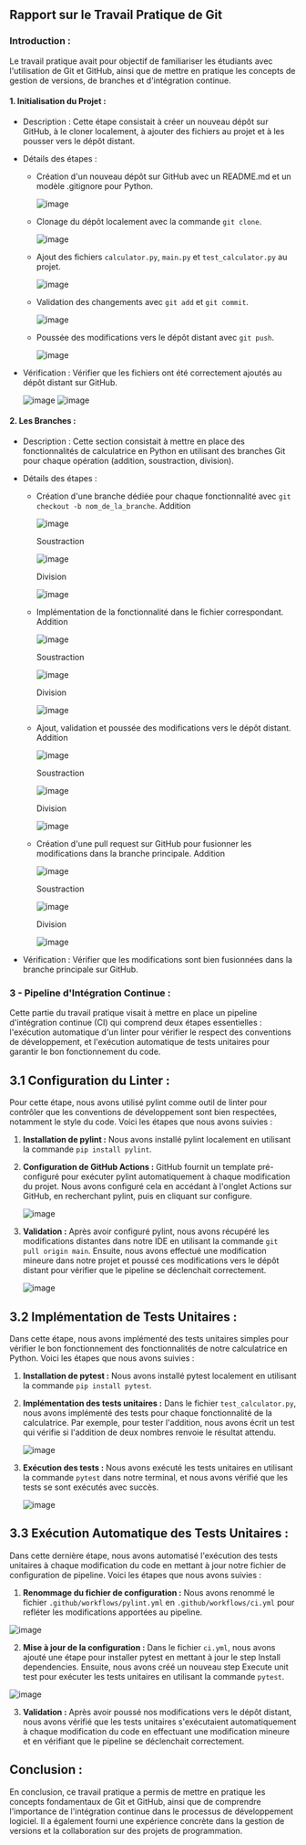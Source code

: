 ## Rapport sur le Travail Pratique de Git

### **Introduction :**
Le travail pratique avait pour objectif de familiariser les étudiants avec l'utilisation de Git et GitHub, ainsi que de mettre en pratique les concepts de gestion de versions, de branches et d'intégration continue.

#### **1. Initialisation du Projet :**
- Description : Cette étape consistait à créer un nouveau dépôt sur GitHub, à le cloner localement, à ajouter des fichiers au projet et à les pousser vers le dépôt distant.
- Détails des étapes :
  - Création d'un nouveau dépôt sur GitHub avec un README.md et un modèle .gitignore pour Python.
    
    ![image](https://github.com/DumeM2b/tp-git/assets/163656850/39edecd2-19a1-4542-aaf0-fde8634f5738)
    
  - Clonage du dépôt localement avec la commande `git clone`.
    
    ![image](https://github.com/DumeM2b/tp-git/assets/163656850/dd7f93f5-707f-4869-adc4-2fc668f6b81b)

  - Ajout des fichiers `calculator.py`, `main.py` et `test_calculator.py` au projet.
    
    ![image](https://github.com/DumeM2b/tp-git/assets/163656850/00a61b43-da2b-4526-9a2b-ba92f64f066b)

  - Validation des changements avec `git add` et `git commit`.
    
    ![image](https://github.com/DumeM2b/tp-git/assets/163656850/6f471710-c7d8-4d34-a6ba-8a73310424e5)

  - Poussée des modifications vers le dépôt distant avec `git push`.

    ![image](https://github.com/DumeM2b/tp-git/assets/163656850/a3198ba6-f0da-4aa2-8f3b-558943f4a8ff)

- Vérification : Vérifier que les fichiers ont été correctement ajoutés au dépôt distant sur GitHub.
  
  ![image](https://github.com/DumeM2b/tp-git/assets/163656850/0a85ba8c-5444-4692-8ba3-705cf91d03ac)
  ![image](https://github.com/DumeM2b/tp-git/assets/163656850/21ce74d6-9563-470e-9317-3bbdea44771a)



#### **2. Les Branches :**
- Description : Cette section consistait à mettre en place des fonctionnalités de calculatrice en Python en utilisant des branches Git pour chaque opération (addition, soustraction, division).
- Détails des étapes :
  - Création d'une branche dédiée pour chaque fonctionnalité avec `git checkout -b nom_de_la_branche`.
    Addition
    
    ![image](https://github.com/DumeM2b/tp-git/assets/163656850/23abc4d6-a072-4db7-8491-58974fe10ace)

    Soustraction
    
    ![image](https://github.com/DumeM2b/tp-git/assets/163656850/f3dc867a-5f75-4071-addf-1e83da141ffb)

    Division
    
    ![image](https://github.com/DumeM2b/tp-git/assets/163656850/f13b6dad-d683-4387-8f3a-cbe87de67128)
    

  - Implémentation de la fonctionnalité dans le fichier correspondant.
    Addition
    
    ![image](https://github.com/DumeM2b/tp-git/assets/163656850/fcbaa9d3-3c08-4b30-8c9e-4f7f0d958eda)

    Soustraction
    
    ![image](https://github.com/DumeM2b/tp-git/assets/163656850/988f3268-45e1-4bb6-b0eb-1dcc4a63576d)

    Division
    
    ![image](https://github.com/DumeM2b/tp-git/assets/163656850/42ab147f-f584-487e-84eb-010c828710ae)


  - Ajout, validation et poussée des modifications vers le dépôt distant.
    Addition
    
    ![image](https://github.com/DumeM2b/tp-git/assets/163656850/01d9220d-8ae5-4b7c-aa9b-a35d1e1386d4)

    Soustraction
    
    ![image](https://github.com/DumeM2b/tp-git/assets/163656850/1c751a8b-4bec-4170-ac59-79e09c774d57)

    Division
    
    ![image](https://github.com/DumeM2b/tp-git/assets/163656850/592287b6-8c85-4bd3-a858-d8e1b1e35f45)


  - Création d'une pull request sur GitHub pour fusionner les modifications dans la branche principale.
    Addition
    
    ![image](https://github.com/DumeM2b/tp-git/assets/163656850/6378f153-6228-439c-96a2-22c76f97d1a0)

    Soustraction
    
    ![image](https://github.com/DumeM2b/tp-git/assets/163656850/5c533028-8280-4225-bcc8-8b9b8a2a7554)

    Division
    
    ![image](https://github.com/DumeM2b/tp-git/assets/163656850/8655b025-ee63-4a5b-a746-456258851a16)


- Vérification : Vérifier que les modifications sont bien fusionnées dans la branche principale sur GitHub.

### **3 - Pipeline d'Intégration Continue :**

Cette partie du travail pratique visait à mettre en place un pipeline d'intégration continue (CI) qui comprend deux étapes essentielles : l'exécution automatique d'un linter pour vérifier le respect des conventions de développement, et l'exécution automatique de tests unitaires pour garantir le bon fonctionnement du code.

## **3.1 Configuration du Linter :**

Pour cette étape, nous avons utilisé pylint comme outil de linter pour contrôler que les conventions de développement sont bien respectées, notamment le style du code. Voici les étapes que nous avons suivies :

1. **Installation de pylint :** Nous avons installé pylint localement en utilisant la commande `pip install pylint`.

2. **Configuration de GitHub Actions :** GitHub fournit un template pré-configuré pour exécuter pylint automatiquement à chaque modification du projet. Nous avons configuré cela en accédant à l'onglet Actions sur GitHub, en recherchant pylint, puis en cliquant sur configure.
   
   ![image](https://github.com/DumeM2b/tp-git/assets/163656850/1692bcd1-ef03-4ace-a419-fffbcb6b9558)

4. **Validation :** Après avoir configuré pylint, nous avons récupéré les modifications distantes dans notre IDE en utilisant la commande `git pull origin main`. Ensuite, nous avons effectué une modification mineure dans notre projet et poussé ces modifications vers le dépôt distant pour vérifier que le pipeline se déclenchait correctement.

   ![image](https://github.com/DumeM2b/tp-git/assets/163656850/90e73b87-6514-4ce2-bd4a-74f796bf9f9e)


## **3.2 Implémentation de Tests Unitaires :**

Dans cette étape, nous avons implémenté des tests unitaires simples pour vérifier le bon fonctionnement des fonctionnalités de notre calculatrice en Python. Voici les étapes que nous avons suivies :

1. **Installation de pytest :** Nous avons installé pytest localement en utilisant la commande `pip install pytest`.

2. **Implémentation des tests unitaires :** Dans le fichier `test_calculator.py`, nous avons implémenté des tests pour chaque fonctionnalité de la calculatrice. Par exemple, pour tester l'addition, nous avons écrit un test qui vérifie si l'addition de deux nombres renvoie le résultat attendu.

   ![image](https://github.com/DumeM2b/tp-git/assets/163656850/73918e6d-6b2c-4fea-badd-4143b1beff1f)


4. **Exécution des tests :** Nous avons exécuté les tests unitaires en utilisant la commande `pytest` dans notre terminal, et nous avons vérifié que les tests se sont exécutés avec succès.

   ![image](https://github.com/DumeM2b/tp-git/assets/163656850/5c2363a5-e203-4dad-b0c7-0b53abdf086d)


## **3.3 Exécution Automatique des Tests Unitaires :**

Dans cette dernière étape, nous avons automatisé l'exécution des tests unitaires à chaque modification du code en mettant à jour notre fichier de configuration de pipeline. Voici les étapes que nous avons suivies :

1. **Renommage du fichier de configuration :** Nous avons renommé le fichier `.github/workflows/pylint.yml` en `.github/workflows/ci.yml` pour refléter les modifications apportées au pipeline.

  ![image](https://github.com/DumeM2b/tp-git/assets/163656850/c1f3071d-1261-4cb2-87e2-c65071f2d890)

2. **Mise à jour de la configuration :** Dans le fichier `ci.yml`, nous avons ajouté une étape pour installer pytest en mettant à jour le step Install dependencies. Ensuite, nous avons créé un nouveau step Execute unit test pour exécuter les tests unitaires en utilisant la commande `pytest`.

  ![image](https://github.com/DumeM2b/tp-git/assets/163656850/03075af7-520f-43c5-a8f4-6f6d03bc2c4e)

3. **Validation :** Après avoir poussé nos modifications vers le dépôt distant, nous avons vérifié que les tests unitaires s'exécutaient automatiquement à chaque modification du code en effectuant une modification mineure et en vérifiant que le pipeline se déclenchait correctement.


## **Conclusion :**
En conclusion, ce travail pratique a permis de mettre en pratique les concepts fondamentaux de Git et GitHub, ainsi que de comprendre l'importance de l'intégration continue dans le processus de développement logiciel. Il a également fourni une expérience concrète dans la gestion de versions et la collaboration sur des projets de programmation.

